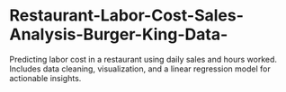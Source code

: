 # Restaurant-Labor-Cost-Sales-Analysis-Burger-King-Data-
Predicting labor cost in a restaurant using daily sales and hours worked. Includes data cleaning, visualization, and a linear regression model for actionable insights.
